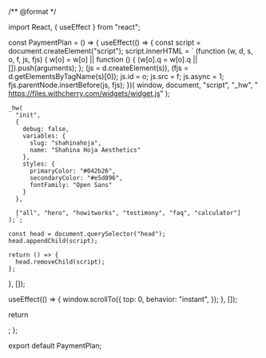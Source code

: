 /** @format */

import React, { useEffect } from "react";

const PaymentPlan = () => {
  useEffect(() => {
    const script = document.createElement("script");
    script.innerHTML = `
    (function (w, d, s, o, f, js, fjs) {
      w[o] =
        w[o] ||
        function () {
          (w[o].q = w[o].q || []).push(arguments);
        };
      (js = d.createElement(s)), (fjs = d.getElementsByTagName(s)[0]);
      js.id = o;
      js.src = f;
      js.async = 1;
      fjs.parentNode.insertBefore(js, fjs);
    })(
      window,
      document,
      "script",
      "_hw",
      " https://files.withcherry.com/widgets/widget.js"
    );

    _hw(
      "init",
      {
        debug: false,
        variables: {
          slug: "shahinahoja",
          name: "Shahina Hoja Aesthetics"
        },
        styles: {
          primaryColor: "#042b26",
          secondaryColor: "#e5d896",
          fontFamily: "Open Sans"
        }
      },

      ["all", "hero", "howitworks", "testimony", "faq", "calculator"]
    );`;

    const head = document.querySelector("head");
    head.appendChild(script);

    return () => {
      head.removeChild(script);
    };
  }, []);

  useEffect(() => {
    window.scrollTo({
      top: 0,
      behavior: "instant",
    });
  }, []);

  return <div id="all"></div>;
};

export default PaymentPlan;
